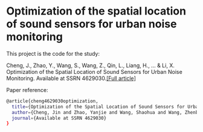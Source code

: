 # Optimization of the spatial location of sound sensors for urban noise monitoring
This project is the code for the study: 

Cheng, J., Zhao, Y., Wang, S., Wang, Z., Qin, L., Liang, H., ... & Li, X. Optimization of the Spatial Location of Sound Sensors for Urban Noise Monitoring. Available at SSRN 4629030.[[Full article]](https://papers.ssrn.com/sol3/papers.cfm?abstract_id=4629030)

Paper reference:
```bash
@article{cheng4629030optimization,
  title={Optimization of the Spatial Location of Sound Sensors for Urban Noise Monitoring},
  author={Cheng, Jin and Zhao, Yanjie and Wang, Shaohua and Wang, Zhenbo and Qin, Lei and Liang, Haojian and Su, Cheng and Li, Xiao},
  journal={Available at SSRN 4629030}
}
```
